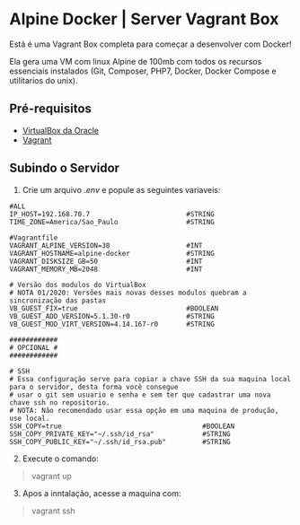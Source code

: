 # Alpine Docker | Server Vagrant Box

Está é uma Vagrant Box completa para começar a desenvolver com Docker!

Ela gera uma VM com linux Alpine de 100mb com todos os recursos essenciais instalados (Git, Composer, PHP7, Docker, Docker Compose e utilitarios do unix).

##  Pré-requisitos

* [VirtualBox da Oracle](http://www.virtualbox.org/)
* [Vagrant](http://downloads.vagrantup.com/)

## Subindo o Servidor

 1. Crie um arquivo _.env_ e popule as seguintes variaveis:
 
``` 
#ALL
IP_HOST=192.168.70.7                        #STRING
TIME_ZONE=America/Sao_Paulo                 #STRING

#Vagrantfile
VAGRANT_ALPINE_VERSION=38					#INT
VAGRANT_HOSTNAME=alpine-docker		        #STRING
VAGRANT_DISKSIZE_GB=50						#INT
VAGRANT_MEMORY_MB=2048						#INT

# Versão dos modulos do VirtualBox
# NOTA 01/2020: Versões mais novas desses modulos quebram a sincronização das pastas
VB_GUEST_FIX=true                           #BOOLEAN
VB_GUEST_ADD_VERSION=5.1.30-r0              #STRING
VB_GUEST_MOD_VIRT_VERSION=4.14.167-r0       #STRING

############
# OPCIONAL #
############

# SSH
# Essa configuração serve para copiar a chave SSH da sua maquina local para o servidor, desta forma você consegue
# usar o git sem usuario e senha e sem ter que cadastrar uma nova chave ssh no repositorio.
# NOTA: Não recomendado usar essa opção em uma maquina de produção, use local.
SSH_COPY=true                                   #BOOLEAN
SSH_COPY_PRIVATE_KEY="~/.ssh/id_rsa"            #STRING
SSH_COPY_PUBLIC_KEY="~/.ssh/id_rsa.pub"         #STRING
 ```
 2. Execute o comando:

> vagrant up

 3. Apos a inntalação, acesse a maquina com:
 
> vagrant ssh
